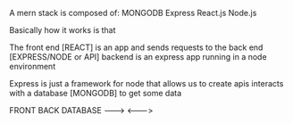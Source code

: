 A mern stack is composed of: 
MONGODB
Express
React.js
Node.js


Basically how it works is that 

The front end [REACT] is an app and sends requests to the back end [EXPRESS/NODE or API] backend is an express app running in a node environment

Express is just a framework for node that allows us to create apis 
interacts with a database [MONGODB] to get some data 


FRONT           BACK               DATABASE
				--->
	   <--->